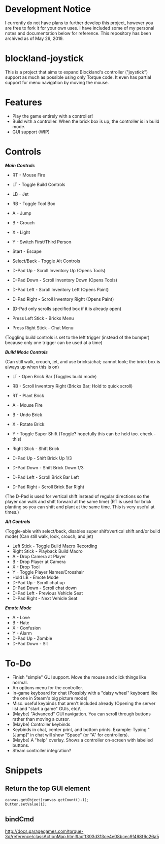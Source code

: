 # Development Notice
I currently do not have plans to further develop this project, however you are free to fork it for your own uses. I have included some of my personal notes and documentation below for reference. This repository has been archived as of May 29, 2019.


# blockland-joystick
This is a project that aims to expand Blockland's controller ("joystick") support as much as possible using only Torque code. It even has partial support for menu navigation by moving the mouse.

# Features
- Play the game entirely with a controller!
- Build with a controller. When the brick box is up, the controller is in build mode.
- GUI support (WIP)

# Controls
***Main Controls***

- RT - Mouse Fire
- LT - Toggle Build Controls
- LB - Jet
- RB - Toggle Tool Box
- A - Jump
- B - Crouch
- X - Light
- Y - Switch First/Third Person
- Start - Escape
- Select/Back - Toggle Alt Controls
- D-Pad Up - Scroll Inventory Up (Opens Tools)
- D-Pad Down - Scroll Inventory Down (Opens Tools)
- D-Pad Left - Scroll Inventory Left (Opens Paint)
- D-Pad Right - Scroll Inventory Right (Opens Paint)
- (D-Pad only scrolls specified box if it is already open)

- Press Left Stick - Bricks Menu
- Press Right Stick - Chat Menu

(Toggling build controls is set to the left trigger (instead of the bumper) because only one trigger can be used at a time)

***Build Mode Controls***

(Can still walk, crouch, jet, and use bricks/chat; cannot look; the brick box is always up when this is on)
- LT - Open Brick Bar (Toggles build mode)
- RB - Scroll Inventory Right (Bricks Bar; Hold to quick scroll)
- RT - Plant Brick
- A - Mouse Fire
- B - Undo Brick
- X - Rotate Brick
- Y - Toggle Super Shift (Toggle? hopefully this can be held too. check - this)
- Right Stick - Shift Brick

- D-Pad Up - Shift Brick Up 1/3
- D-Pad Down - Shift Brick Down 1/3
- D-Pad Left - Scroll Brick Bar Left
- D-Pad Right - Scroll Brick Bar Right

(The D-Pad is used for vertical shift instead of regular directions so the player can walk and shift forward at the same time)
(RT is used for brick planting so you can shift and plant at the same time. This is very useful at times.)

***Alt Controls***

(Toggle-able with select/back, disables super shift/vertical shift and/or build mode)
(Can still walk, look, crouch, and jet)
- Left Stick - Toggle Build Macro Recording
- Right Stick - Playback Build Macro
- A - Drop Camera at Player
- B - Drop Player at Camera
- X - Drop Tool
- Y - Toggle Player Names/Crosshair
- Hold LB - Emote Mode
- D-Pad Up - Scroll chat up
- D-Pad Down - Scroll chat down
- D-Pad Left - Previous Vehicle Seat
- D-Pad Right - Next Vehicle Seat

***Emote Mode***
- A - Love
- B - Hate
- X - Confusion
- Y - Alarm
- D-Pad Up - Zombie
- D-Pad Down - Sit

# To-Do
- Finish "simple" GUI support. Move the mouse and click things like normal.
- An options menu for the controller.
- In-game keyboard for chat (Possibly with a "daisy wheel" keyboard like the one in Steam's big picture mode)
- Misc. useful keybinds that aren't included already (Opening the server list and "start a game" GUIs, etc)\
- (Maybe) "Advanced" GUI navigation. You can scroll through buttons rather than moving a cursor.
- (Maybe) Controller keybinds
- Keybinds in chat, center print, and bottom prints. Example: Typing "[Jump]" in chat will show "Space" (or "A" for controllers).
- (Maybe) A "help" overlay. Shows a controller on-screen with labelled buttons.
- Steam controller integration?

# Snippets
## Return the top GUI element
```
canvas.getObject(canvas.getCount()-1);
button.setValue(1);
```

## bindCmd
http://docs.garagegames.com/torque-3d/reference/classActionMap.html#acff303d313ce4e08bcec9f468f6c26a5
